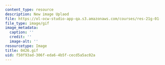 ```yaml
---
content_type: resource
description: New image Uplaod
file: https://ol-ocw-studio-app-qa.s3.amazonaws.com/courses/res-21g-01-kana-spring-2010/f50f93ad306feda64b5fcecd5a5ac02a_0426.gif
file_type: image/gif
image_metadata:
  caption: ''
  credit: ''
  image-alt: ''
resourcetype: Image
title: 0426.gif
uid: f50f93ad-306f-eda6-4b5f-cecd5a5ac02a
---
```

